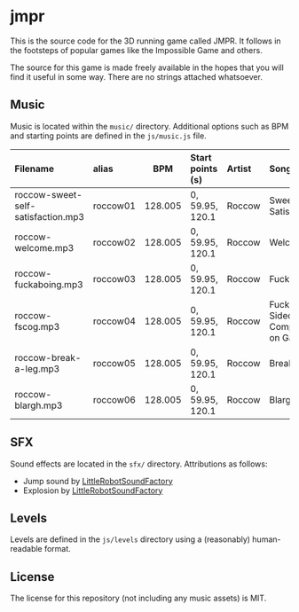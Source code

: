 # jmpr

This is the source code for the 3D running game called JMPR. It follows in the footsteps of popular games like the Impossible Game and others.

The source for this game is made freely available in the hopes that you will find it useful in some way. There are no strings attached whatsoever.

## Music

Music is located within the `music/` directory. Additional options such as BPM and starting points are defined in the `js/music.js` file.

Filename                                    | alias       |   BPM   | Start points (s) | Artist | Song                             | License
:-------------------------------------------|:------------|:-------:|:-----------------|:-------|:---------------------------------|:-------:
roccow-sweet-self-satisfaction.mp3          | roccow01    | 128.005 | 0, 59.95, 120.1  | Roccow | Sweet Self Satisfaction          | CC-BY-SA
roccow-welcome.mp3                          | roccow02    | 128.005 | 0, 59.95, 120.1  | Roccow | Welcome                          | CC-BY-SA
roccow-fuckaboing.mp3                       | roccow03    | 128.005 | 0, 59.95, 120.1  | Roccow | Fuckaboing                       | CC-BY-SA
roccow-fscog.mp3                            | roccow04    | 128.005 | 0, 59.95, 120.1  | Roccow | Fuck Sidechain Compression on Gameboy | CC-BY-SA
roccow-break-a-leg.mp3                      | roccow05    | 128.005 | 0, 59.95, 120.1  | Roccow | Break a leg                      | CC-BY-SA
roccow-blargh.mp3                           | roccow06    | 128.005 | 0, 59.95, 120.1  | Roccow | Blargh                           | CC-BY-SA

## SFX

Sound effects are located in the `sfx/` directory. Attributions as follows:

* Jump sound by [LittleRobotSoundFactory](http://freesound.org/people/LittleRobotSoundFactory/)
* Explosion by [LittleRobotSoundFactory](http://freesound.org/people/LittleRobotSoundFactory/)

## Levels

Levels are defined in the `js/levels` directory using a (reasonably) human-readable format.

## License

The license for this repository (not including any music assets) is MIT.


